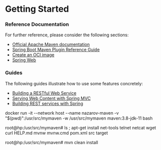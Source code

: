 # Getting Started

### Reference Documentation
For further reference, please consider the following sections:

* [Official Apache Maven documentation](https://maven.apache.org/guides/index.html)
* [Spring Boot Maven Plugin Reference Guide](https://docs.spring.io/spring-boot/docs/2.7.16/maven-plugin/reference/html/)
* [Create an OCI image](https://docs.spring.io/spring-boot/docs/2.7.16/maven-plugin/reference/html/#build-image)
* [Spring Web](https://docs.spring.io/spring-boot/docs/2.7.16/reference/htmlsingle/index.html#web)

### Guides
The following guides illustrate how to use some features concretely:

* [Building a RESTful Web Service](https://spring.io/guides/gs/rest-service/)
* [Serving Web Content with Spring MVC](https://spring.io/guides/gs/serving-web-content/)
* [Building REST services with Spring](https://spring.io/guides/tutorials/rest/)



docker run -it --network host --name nazarov-maven -v "$(pwd)":/usr/src/mymaven -w /usr/src/mymaven maven:3.8-jdk-11 bash

root@hp:/usr/src/mymaven# ls ; apt-get install net-tools telnet netcat wget curl
HELP.md  mvnw  mvnw.cmd  pom.xml  src  target

root@hp:/usr/src/mymaven# mvn clean install